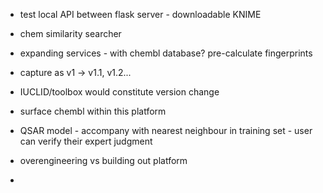 - test local API between flask server - downloadable KNIME
- chem similarity searcher 
- expanding services - with chembl database? pre-calculate fingerprints
- capture as v1 -> v1.1, v1.2...
- IUCLID/toolbox would constitute version change
- surface chembl within this platform 
- QSAR model - accompany with nearest neighbour in training set - user can verify their expert judgment 

- overengineering vs building out platform
- 
